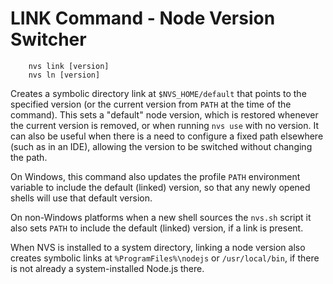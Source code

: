 # LINK Command - Node Version Switcher

        nvs link [version]
        nvs ln [version]

Creates a symbolic directory link at `$NVS_HOME/default` that points to the specified version (or the current version from `PATH` at the time of the command). This sets a "default" node version, which is restored whenever the current version is removed, or when running `nvs use` with no version. It can also be useful when there is a need to configure a fixed path elsewhere (such as in an IDE), allowing the version to be switched without changing the path.

On Windows, this command also updates the profile `PATH` environment variable to include the default (linked) version, so that any newly opened shells will use that default version.

On non-Windows platforms when a new shell sources the `nvs.sh` script it also sets `PATH` to include the default (linked) version, if a link is present.

When NVS is installed to a system directory, linking a node version also creates symbolic links at `%ProgramFiles%\nodejs` or `/usr/local/bin`, if there is not already a system-installed Node.js there.

